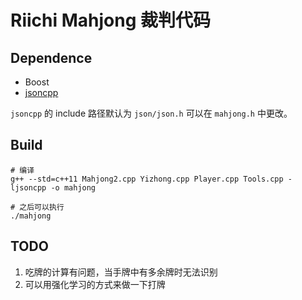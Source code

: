 # Riichi Mahjong 裁判代码

## Dependence
  * Boost
  * [jsoncpp](https://github.com/open-source-parsers/jsoncpp)

`jsoncpp` 的 include 路径默认为 `json/json.h` 可以在 `mahjong.h` 中更改。

## Build

```shell
# 编译
g++ --std=c++11 Mahjong2.cpp Yizhong.cpp Player.cpp Tools.cpp -ljsoncpp -o mahjong

# 之后可以执行
./mahjong
```

## TODO
1. 吃牌的计算有问题，当手牌中有多余牌时无法识别
2. 可以用强化学习的方式来做一下打牌


